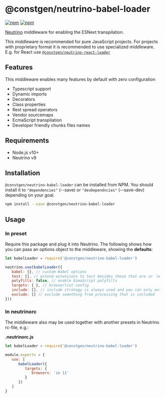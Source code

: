 # @constgen/neutrino-babel-loader

[![npm](https://img.shields.io/npm/v/@constgen/neutrino-babel-loader.svg)](https://www.npmjs.com/package/@constgen/neutrino-babel-loader)
[![npm](https://img.shields.io/npm/dt/@constgen/neutrino-babel-loader.svg)](https://www.npmjs.com/package/@constgen/neutrino-babel-loader)

[Neutrino](https://neutrino.js.org) middleware for enabling the ESNext transpilation. 

This middleware is recommended for pure JavaScript projects. For projects with proprietary format it is recommended to use specialized middleware. E.g. for React use [`@constgen/neutrino-react-loader`](https://github.com/constgen/constgen-neutrino/packages/react-loader)

## Features

This middleware enables many features by default with zero configuration

- Typescript support
- Dynamic imports
- Decorators
- Class properties
- Rest spread operators
- Vendor sourcemaps
- EcmaScript transpilation
- Developer friendly chunks files names

## Requirements

* Node.js v10+
* Neutrino v9

## Installation

`@constgen/neutrino-babel-loader` can be installed from NPM. You should install it to `"dependencies"` (--save) or `"devDependncies"` (--save-dev) depending on your goal.

```bash
npm install --save @constgen/neutrino-babel-loader
```

## Usage

### In preset

Require this package and plug it into Neutrino. The following shows how you can pass an options object to the middleware, showing the **defaults**:

```js
let babelLoader = require('@constgen/neutrino-babel-loader')

neutrino.use(babelLoader({
   babel: {}, // custom Babel options
   test: [], // extend extensions to test besides those that are in `neutrino.options.extensions`
   polyfills: false, // enable EcmaScript polyfills
   targets: { }, // browserlist config
   include: [], // include strategy is always used and you can only extend what is included besides `neutrino.options.source` and `neutrino.options.tests`
   exclude: [] // exclude something from processing that is included
}))
```

### In **neutrinorc**

The middleware also may be used together with another presets in Neutrino rc-file, e.g.:

**.neutrinorc.js**

```js
let babelLoader = require('@constgen/neutrino-babel-loader')

module.exports = {
   use: [
      babelLoader({
         targets: {
            browsers: 'ie 11'
         }
      })
   ]
}
```